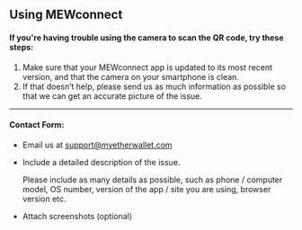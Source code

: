 ## Using MEWconnect

#### If you're having trouble using the camera to scan the QR code, try these steps:

1. Make sure that your MEWconnect app is updated to its most recent version, and that the camera on your smartphone is clean.
2. If that doesn’t help, please send us as much information as possible so that we can get an accurate picture of the issue.

* * *

#### Contact Form:

- Email us at [support@myetherwallet.com](mailto:support@myetherwallet.com)

- <p>Include a detailed description of the issue.</p>
  <note>Please include as many details as possible, such as phone / computer model, OS number, version of the app / site you are using, browser version etc.</note>

- Attach screenshots (optional)
